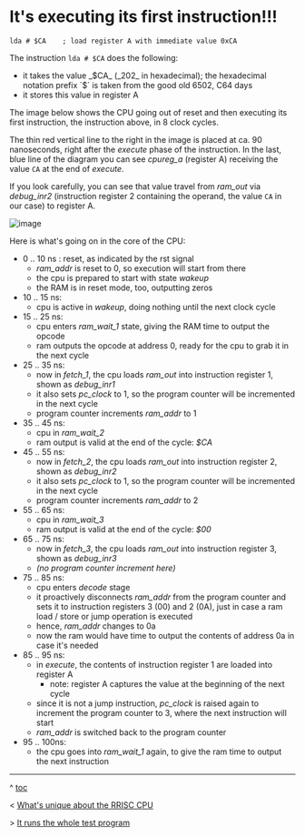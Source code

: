 # It's executing its first instruction!!!

```
lda # $CA    ; load register A with immediate value 0xCA
```

The instruction `lda # $CA` does the following:
- it takes the value _$CA_ (_202_ in hexadecimal); the hexadecimal notation prefix `$` is taken from the good old 6502, C64 days
- it stores this value in register A

The image below shows the CPU going out of reset and then executing its first instruction, the instruction above, in 8 clock cycles.

The thin red vertical line to the right in the image is placed at ca. 90 nanoseconds, right after the _execute_ phase of the instruction. In the last, blue line of the diagram you can see *cpureg_a* (register A) receiving the value `CA` at the end of _execute_. 

If you look carefully, you can see that value travel from *ram_out* via *debug_inr2* (instruction register 2 containing the operand, the value `CA` in our case) to register A.

![image](https://user-images.githubusercontent.com/30892199/103280947-e4c46200-49d1-11eb-9e5f-1e69fb49baaf.png)


Here is what's going on in the core of the CPU:
- 0 .. 10 ns : reset, as indicated by the rst signal
  - *ram_addr* is reset to 0, so execution will start from there
  - the cpu is prepared to start with state *wakeup*
  - the RAM is in reset mode, too, outputting zeros 
- 10 .. 15 ns: 
  - cpu is active in *wakeup*, doing nothing until the next clock cycle
- 15 .. 25 ns: 
  - cpu enters *ram_wait_1* state, giving the RAM time to output the opcode
  - ram outputs the opcode at address 0, ready for the cpu to grab it in the next cycle
- 25 .. 35 ns:
  - now in *fetch_1*, the cpu loads *ram_out* into instruction register 1, shown as *debug_inr1*
  - it also sets *pc_clock* to 1, so the program counter will be incremented in the next cycle
  - program counter increments *ram_addr* to 1
- 35 .. 45 ns:
  - cpu in *ram_wait_2*
  - ram output is valid at the end of the cycle: *$CA*
- 45 .. 55 ns:
  - now in *fetch_2*, the cpu loads *ram_out* into instruction register 2, shown as *debug_inr2*
  - it also sets *pc_clock* to 1, so the program counter will be incremented in the next cycle
  - program counter increments *ram_addr* to 2
- 55 .. 65 ns:
  - cpu in *ram_wait_3*
  - ram output is valid at the end of the cycle: *$00*
- 65 .. 75 ns:
  - now in *fetch_3*, the cpu loads *ram_out* into instruction register 3, shown as *debug_inr3*
  - *(no program counter increment here)*
- 75 .. 85 ns:
  - cpu enters *decode* stage
  - it proactively disconnects *ram_addr* from the program counter and sets it to instruction registers 3 (00) and 2 (0A), just in case a ram load / store or jump operation is executed
  - hence, *ram_addr* changes to 0a
  - now the ram would have time to output the contents of address 0a in case it's needed
- 85 .. 95 ns:
  - in *execute*, the contents of instruction register 1 are loaded into register A
    - note: register A captures the value at the beginning of the next cycle
   - since it is not a jump instruction, *pc_clock* is raised again to increment the program counter to 3, where the next instruction will start
  - *ram_addr* is switched back to the program counter 
- 95 .. 100ns:
  - the cpu goes into *ram_wait_1* again, to give the ram time to output the next instruction

---
^ [toc](./)        

< [What's unique about the RRISC CPU](rrisc.md)

\> [It runs the whole test program](firstprog.md)

